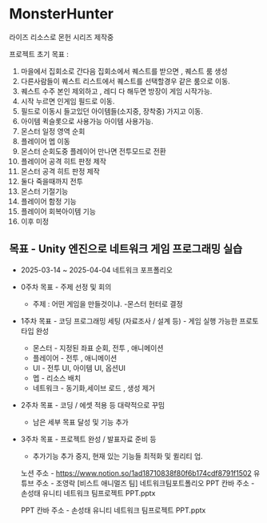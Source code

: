 # MonsterHunter

라이즈 리소스로 몬헌 시리즈 제작중 

프로젝트 초기 목표 :
1. 마을에서 집회소로 간다음 집회소에서 퀘스트를 받으면 , 퀘스트 룸 생성
2. 다른사람들이 퀘스트 리스트에서 퀘스트를 선택할경우 같은 룸으로 이동.
3. 퀘스트 수주 본인 제외하고 , 레디 다 해두면 방장이 게임 시작가능.
4. 시작 누르면 인게임 필드로 이동.
5. 필드로 이동시 들고있던 아이템들(소지중, 장착중) 가지고 이동.
6. 아이템 퀵슬롯으로 사용가능 아이템 사용가능.
7. 몬스터 일정 영역 순회
8. 플레이어 멥 이동
9. 몬스터 순회도중 플레이어 만나면 전투모드로 전환
10. 플레이어 공격 히트 판정 제작
11. 몬스터 공격 히트 판정 제작
12. 둘다 죽을때까지 전투
13. 몬스터 기절기능
14. 플레이어 함정 기능
15. 플레이어 회복아이템 기능
16. 이후 미정

## 목표 - Unity 엔진으로 네트워크 게임 프로그래밍 실습

- 2025-03-14 ~ 2025-04-04 네트워크 포프폴리오
- 0주차  목표 - 주제 선정 및 회의
    - 주제 : 어떤 게임을 만들것이냐. -몬스터 헌터로 결정
- 1주차 목표 - 코딩 프로그래밍 세팅 (자료조사 / 설계 등) - 게임 실행 가능한 프로토타입 완성
    - 몬스터 - 지정된 좌표 순회, 전투 , 애니메이션
    - 플레이어 - 전투 , 애니메이션
    - UI - 전투 UI, 아이템 UI, 옵션UI
    - 멥 - 리소스 배치
    - 네트워크 - 동기화,세이브 로드 , 생성 제거
- 2주차 목표 -  코딩 / 에셋 적용 등 대략적으로 꾸밈
    - 남은 세부 목표 달성 및 기능 추가
- 3주차 목표 - 프로젝트 완성 / 발표자료 준비 등
    - 추가기능 추가 중지, 현재 있는 기능들 최적화 및 퀼리티 업.
 
     
  노션 주소 - https://www.notion.so/1ad18710838f80f6b174cdf8791f1502
  유튜브 주소 - 조영락 [비스트 애니멀즈 팀] 네트워크팀포트폴리오
  PPT 칸바 주소 - 손성태 유니티 네트워크 팀프로젝트 PPT.pptx
  
  PPT 칸바 주소 - 손성태 유니티 네트워크 팀프로젝트 PPT.pptx
